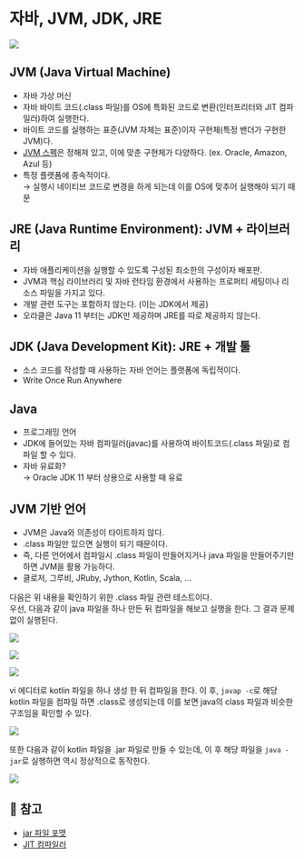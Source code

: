 # 자바, JVM, JDK, JRE

![](https://images.velog.io/images/songs4805/post/0121e1b9-20de-4f5a-807a-17e69e00b2ef/%E1%84%89%E1%85%B3%E1%84%8F%E1%85%B3%E1%84%85%E1%85%B5%E1%86%AB%E1%84%89%E1%85%A3%E1%86%BA%202022-02-12%20%E1%84%8B%E1%85%A9%E1%84%8C%E1%85%A5%E1%86%AB%2012.12.30.png)

## JVM (Java Virtual Machine)

- 자바 가상 머신
- 자바 바이트 코드(.class 파일)를 OS에 특화된 코드로 변환(인터프리터와 JIT 컴파일러)하여 실행한다.
- 바이트 코드를 실행하는 표준(JVM 자체는 표준)이자 구현체(특정 밴더가 구현한 JVM)다.
- [JVM 스펙](https://docs.oracle.com/javase/specs/jvms/se11/html/)은 정해져 있고, 이에 맞춘 구현체가 다양하다. (ex. Oracle, Amazon, Azul 등)
- 특정 플랫폼에 종속적이다.  
  → 실행시 네이티브 코드로 변경을 하게 되는데 이를 OS에 맞추어 실행해야 되기 때문

## JRE (Java Runtime Environment): JVM + 라이브러리

- 자바 애플리케이션을 실행할 수 있도록 구성된 최소한의 구성이자 배포판.
- JVM과 핵심 라이브러리 및 자바 런타임 환경에서 사용하는 프로퍼티 세팅이나 리소스 파일을 가지고 있다.
- 개발 관련 도구는 포함하지 않는다. (이는 JDK에서 제공)
- 오라클은 Java 11 부터는 JDK만 제공하며 JRE를 따로 제공하지 않는다.

## JDK (Java Development Kit): JRE + 개발 툴

- 소스 코드를 작성할 때 사용하는 자바 언어는 플랫폼에 독립적이다.
- Write Once Run Anywhere

## Java

- 프로그래밍 언어
- JDK에 들어있는 자바 컴파일러(javac)를 사용하여 바이트코드(.class 파일)로 컴파일 할 수 있다.
- 자바 유료화?  
  → Oracle JDK 11 부터 상용으로 사용할 때 유료

## JVM 기반 언어

- JVM은 Java와 의존성이 타이트하지 않다.
- .class 파일만 있으면 실행이 되기 때문이다.
- 즉, 다른 언어에서 컴파일시 .class 파일이 만들어지거나 java 파일을 만들어주기만 하면 JVM을 활용 가능하다.
- 클로저, 그루비, JRuby, Jython, Kotlin, Scala, ...

다음은 위 내용을 확인하기 위한 .class 파일 관련 테스트이다.  
우선, 다음과 같이 java 파일을 하나 만든 뒤 컴파일을 해보고 실행을 한다. 그 결과 문제 없이 실행된다.

![](https://images.velog.io/images/songs4805/post/2dae595a-2e05-48c9-95b9-a5d5656fbbfb/%E1%84%89%E1%85%B3%E1%84%8F%E1%85%B3%E1%84%85%E1%85%B5%E1%86%AB%E1%84%89%E1%85%A3%E1%86%BA%202022-02-11%20%E1%84%8B%E1%85%A9%E1%84%92%E1%85%AE%2011.24.13.png)

![](https://images.velog.io/images/songs4805/post/13116775-fb73-48fd-a84f-083625a291cd/%E1%84%89%E1%85%B3%E1%84%8F%E1%85%B3%E1%84%85%E1%85%B5%E1%86%AB%E1%84%89%E1%85%A3%E1%86%BA%202022-02-11%20%E1%84%8B%E1%85%A9%E1%84%92%E1%85%AE%2011.25.11.png)

![](https://images.velog.io/images/songs4805/post/54fb0bb9-2ef3-4698-b32e-3b911c81fe22/%E1%84%89%E1%85%B3%E1%84%8F%E1%85%B3%E1%84%85%E1%85%B5%E1%86%AB%E1%84%89%E1%85%A3%E1%86%BA%202022-02-11%20%E1%84%8B%E1%85%A9%E1%84%92%E1%85%AE%2011.28.04.png)

vi 에디터로 kotlin 파일을 하나 생성 한 뒤 컴파일을 한다. 이 후, `javap -c`로 해당 kotlin 파일을 컴파일 하면 .class로 생성되는데 이를 보면 java의 class 파일과 비슷한 구조임을 확인할 수 있다.

![](https://images.velog.io/images/songs4805/post/82a206ba-8680-42c2-b3d5-733293faca83/%E1%84%89%E1%85%B3%E1%84%8F%E1%85%B3%E1%84%85%E1%85%B5%E1%86%AB%E1%84%89%E1%85%A3%E1%86%BA%202022-02-11%20%E1%84%8B%E1%85%A9%E1%84%92%E1%85%AE%2011.50.45.png)

또한 다음과 같이 kotlin 파일을 .jar 파일로 만들 수 있는데, 이 후 해당 파일을 `java -jar`로 실행하면 역시 정상적으로 동작한다.

![](https://images.velog.io/images/songs4805/post/492661b1-70a0-46d8-9f0b-75d4bbc87a32/%E1%84%89%E1%85%B3%E1%84%8F%E1%85%B3%E1%84%85%E1%85%B5%E1%86%AB%E1%84%89%E1%85%A3%E1%86%BA%202022-02-12%20%E1%84%8B%E1%85%A9%E1%84%8C%E1%85%A5%E1%86%AB%2012.24.54.png)

## 📌 참고

- [jar 파일 포맷](<https://ko.wikipedia.org/wiki/JAR_(%ED%8C%8C%EC%9D%BC_%ED%8F%AC%EB%A7%B7)>)
- [JIT 컴파일러](https://aboullaite.me/understanding-jit-compiler-just-in-time-compiler/)
